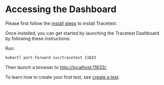 # Accessing the Dashboard

Please first follow the [install steps](./installation.md) to install Tracetest.

Once installed, you can get started by launching the Tracetest Dashboard by following these instructions:

Run:

```sh
kubectl port-forward svc/tracetest 11633
```

Then launch a browser to [http://localhost:11633/](http://localhost:11633/).

To learn how to create your first test, see [create a test](../using-tracetest/create-test.md).
